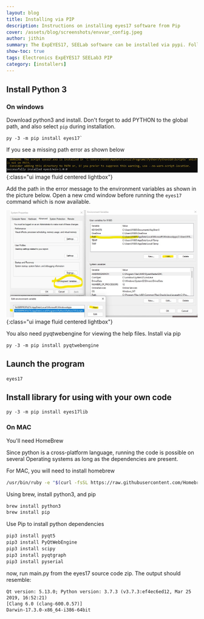 ```yaml
---
layout: blog
title: Installing via PIP
description: Instructions on installing eyes17 software from Pip
cover: /assets/blog/screenshots/envvar_config.jpeg
author: jithin
summary: The ExpEYES17, SEELab software can be installed via pypi. Follow these instructions for Windows which can be tricky.
show-toc: true
tags: Electronics ExpEYES17 SEELab3 PIP
category: [installers]
---
```


## Install Python 3

### On windows
Download python3 and install.
Don't forget to add PYTHON to the global path, and also select `pip` during installation.

```shell
py -3 -m pip install eyes17`
```

If you see a missing path error as shown below

![](/assets/blog/screenshots/envvar.jpeg){:class="ui image fluid centered lightbox"}

Add the path in the error message to the environment variables as shown in the picture below.
Open a new cmd window before running the `eyes17` command which is now available.

![](/assets/blog/screenshots/envvar_config.jpeg){:class="ui image fluid centered lightbox"}


You also need pyqtwebengine for viewing the help files. Install via pip
```
py -3 -m pip install pyqtwebengine
```

## Launch the program
```
eyes17
```

## Install library for using with your own code

```
py -3 -m pip install eyes17lib
```



### On MAC

You'll need HomeBrew

Since python is a cross-platform language, running the code is possible on several Operating systems as long as the dependencies are present.

For MAC, you will need to install homebrew
```bash
/usr/bin/ruby -e "$(curl -fsSL https://raw.githubusercontent.com/Homebrew/install/master/install)"
```

Using brew, install python3, and pip

```bash
brew install python3
brew install pip
```

Use Pip to install python dependencies

```python
pip3 install pyqt5
pip3 install PyQtWebEngine
pip3 install scipy
pip3 install pyqtgraph
pip3 install pyserial    
```
now, run main.py from the eyes17 source code zip. The output should resemble:
```
Qt version: 5.13.0; Python version: 3.7.3 (v3.7.3:ef4ec6ed12, Mar 25 2019, 16:52:21) 
[Clang 6.0 (clang-600.0.57)]
Darwin-17.3.0-x86_64-i386-64bit
```




